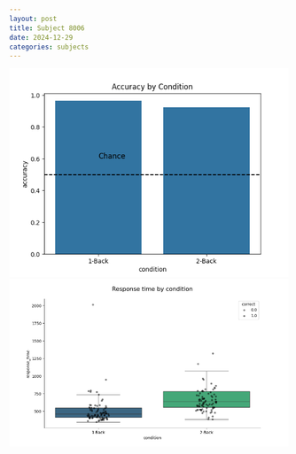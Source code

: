 ```yaml
---
layout: post
title: Subject 8006
date: 2024-12-29
categories: subjects
---
```


![](data/8006/run-4/8006_ATS_acc.png)
![](data/8006/run-4/8006_ATS_rt.png)
